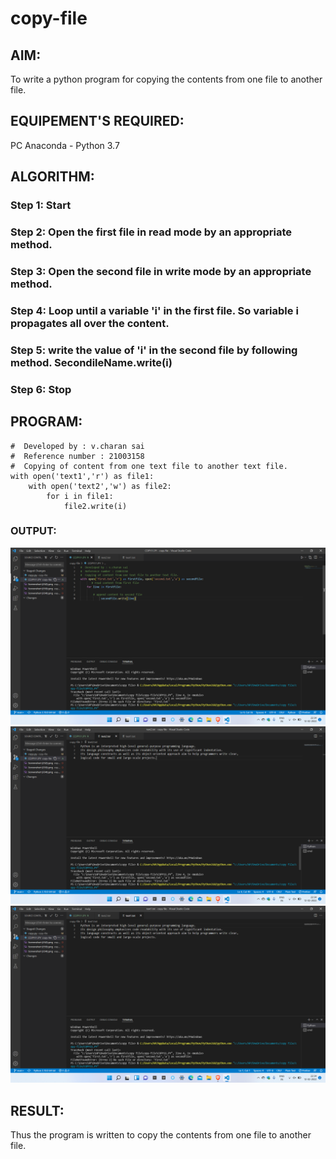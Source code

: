 # copy-file
## AIM:
To write a python program for copying the contents from one file to another file.
## EQUIPEMENT'S REQUIRED: 
PC
Anaconda - Python 3.7
## ALGORITHM: 
### Step 1: Start

### Step 2: Open the first file in read mode by an appropriate method.
 
### Step 3: Open the second file in write mode by an appropriate method.

### Step 4: Loop until a variable 'i' in the first file. So variable i propagates all over the content.

### Step 5: write the value of 'i' in the second file by following method. SecondileName.write(i)

### Step 6: Stop

## PROGRAM:
~~~
#  Developed by : v.charan sai
#  Reference number : 21003158
#  Copying of content from one text file to another text file.
with open('text1','r') as file1:
    with open('text2','w') as file2:
        for i in file1:
            file2.write(i)
~~~
### OUTPUT:
![output](https://github.com/charansai0/copy-file/blob/main/Screenshot%20(242).png?raw=true)
![output](https://github.com/charansai0/copy-file/blob/main/Screenshot%20(241).png?raw=true)
![output](https://github.com/charansai0/copy-file/blob/main/Screenshot%20(243).png?raw=true)
## RESULT:
Thus the program is written to copy the contents from one file to another file.